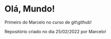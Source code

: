 # Olá, Mundo!
 Primeiro do Marcelo no curso de git\github!

 Repositório criado no dia 25/02/2022 por Marcelo!
